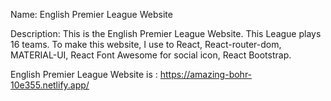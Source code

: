 Name: English Premier League Website

Description: This is the English Premier League Website. This League plays 16 teams. To make this website, I use to React, React-router-dom, MATERIAL-UI, React Font Awesome for social icon, React Bootstrap.

English Premier League Website is : https://amazing-bohr-10e355.netlify.app/

